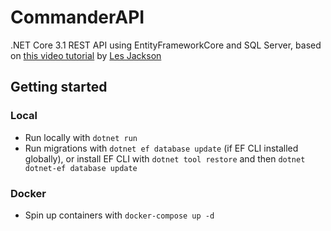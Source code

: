 # CommanderAPI

.NET Core 3.1 REST API using EntityFrameworkCore and SQL Server, based on [this video tutorial](https://www.youtube.com/watch?v=fmvcAzHpsk8&list=LLwYViWd8mZ--7R8uzRdJcAA&index=1) by [Les Jackson](https://github.com/binarythistle/)

## Getting started

### Local

- Run locally with `dotnet run`
- Run migrations with `dotnet ef database update` (if EF CLI installed globally), or install EF CLI with `dotnet tool restore` and then `dotnet dotnet-ef database update`

### Docker

- Spin up containers with `docker-compose up -d`
